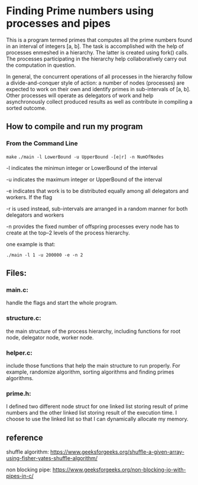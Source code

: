 # Finding Prime numbers using processes and pipes

This is a program termed primes that computes all the prime numbers found in an interval of integers [a, b]. The task is accomplished with the help of processes enmeshed in a hierarchy. The latter is created using fork() calls. The processes participating in the hierarchy help collaboratively carry out the computation in question.

In general, the concurrent operations of all processes in the hierarchy follow a divide-and-conquer style of action: a number of nodes (processes) are expected to work on their own and identify primes in sub-intervals of [a, b]. Other processes will operate as delegators of work and help asynchronously collect produced results as well as contribute in compiling a sorted outcome.

## How to compile and run my program
### From the Command Line
``` make ```
``` ./main -l LowerBound -u UpperBound -[e|r] -n NumOfNodes ```

-l indicates the minimun integer or LowerBound of the interval

-u indicates the maximum integer or UpperBound of the interval

-e indicates that work is to be distributed equally among all delegators and workers. If the flag 

-r is used instead, sub-intervals are arranged in a random manner for both delegators and workers

-n provides the fixed number of offspring processes every node has to create at the top–2 levels of the process hierarchy.

one example is that:

```./main -l 1 -u 200000 -e -n 2```

## Files:
### main.c: 
handle the flags and start the whole program.

### structure.c: 
the main structure of the process hierarchy, including functions for root node, delegator node, worker node.
	
### helper.c: 
include those functions that help the main structure to run properly. For example, randomize algorithm, sorting algorithms and finding primes algorithms. 

### prime.h: 
I defined two different node struct for one linked list storing result of prime numbers and the other linked list storing result of the execution time. I choose to use the linked list so that I can dynamically allocate my memory. 

## reference 
shuffle algorithm:
https://www.geeksforgeeks.org/shuffle-a-given-array-using-fisher-yates-shuffle-algorithm/

non blocking pipe:
https://www.geeksforgeeks.org/non-blocking-io-with-pipes-in-c/